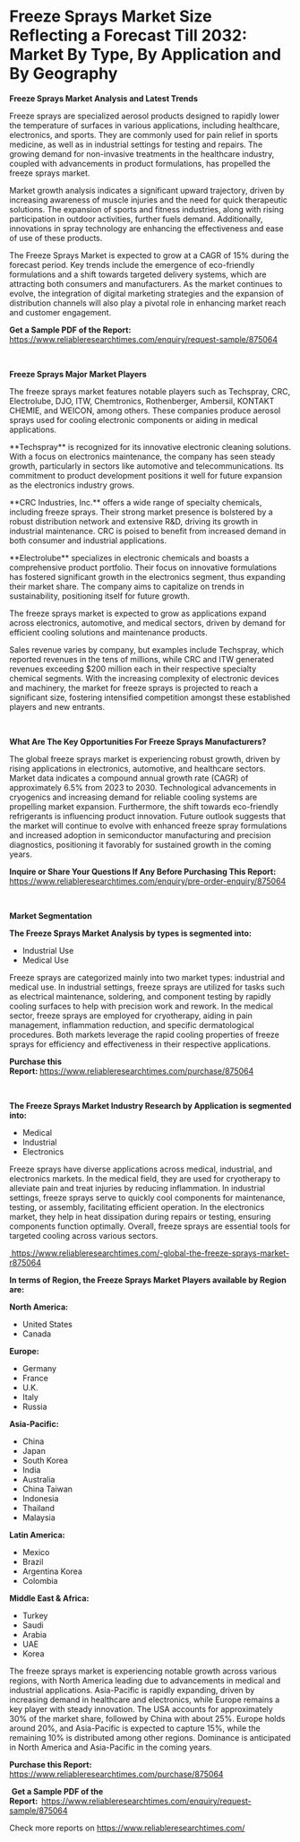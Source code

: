 <p><h1>Freeze Sprays Market Size Reflecting a Forecast Till 2032: Market By Type, By Application and By Geography</h1></p><p><strong>Freeze Sprays Market Analysis and Latest Trends</strong></p>
<p><p>Freeze sprays are specialized aerosol products designed to rapidly lower the temperature of surfaces in various applications, including healthcare, electronics, and sports. They are commonly used for pain relief in sports medicine, as well as in industrial settings for testing and repairs. The growing demand for non-invasive treatments in the healthcare industry, coupled with advancements in product formulations, has propelled the freeze sprays market.</p><p>Market growth analysis indicates a significant upward trajectory, driven by increasing awareness of muscle injuries and the need for quick therapeutic solutions. The expansion of sports and fitness industries, along with rising participation in outdoor activities, further fuels demand. Additionally, innovations in spray technology are enhancing the effectiveness and ease of use of these products.</p><p>The Freeze Sprays Market is expected to grow at a CAGR of 15% during the forecast period. Key trends include the emergence of eco-friendly formulations and a shift towards targeted delivery systems, which are attracting both consumers and manufacturers. As the market continues to evolve, the integration of digital marketing strategies and the expansion of distribution channels will also play a pivotal role in enhancing market reach and customer engagement.</p></p>
<p><strong>Get a Sample PDF of the Report:&nbsp;</strong> <a href="https://www.reliableresearchtimes.com/enquiry/request-sample/875064?utm_campaign=3227&utm_medium=2&utm_source=Github&utm_content=ia&utm_term=21032025&utm_id=freeze-sprays">https://www.reliableresearchtimes.com/enquiry/request-sample/875064</a></p>
<p>&nbsp;</p>
<p><strong>Freeze Sprays Major Market Players</strong></p>
<p><p>The freeze sprays market features notable players such as Techspray, CRC, Electrolube, DJO, ITW, Chemtronics, Rothenberger, Ambersil, KONTAKT CHEMIE, and WEICON, among others. These companies produce aerosol sprays used for cooling electronic components or aiding in medical applications.</p><p>**Techspray** is recognized for its innovative electronic cleaning solutions. With a focus on electronics maintenance, the company has seen steady growth, particularly in sectors like automotive and telecommunications. Its commitment to product development positions it well for future expansion as the electronics industry grows.</p><p>**CRC Industries, Inc.** offers a wide range of specialty chemicals, including freeze sprays. Their strong market presence is bolstered by a robust distribution network and extensive R&D, driving its growth in industrial maintenance. CRC is poised to benefit from increased demand in both consumer and industrial applications.</p><p>**Electrolube** specializes in electronic chemicals and boasts a comprehensive product portfolio. Their focus on innovative formulations has fostered significant growth in the electronics segment, thus expanding their market share. The company aims to capitalize on trends in sustainability, positioning itself for future growth.</p><p>The freeze sprays market is expected to grow as applications expand across electronics, automotive, and medical sectors, driven by demand for efficient cooling solutions and maintenance products. </p><p>Sales revenue varies by company, but examples include Techspray, which reported revenues in the tens of millions, while CRC and ITW generated revenues exceeding $200 million each in their respective specialty chemical segments. With the increasing complexity of electronic devices and machinery, the market for freeze sprays is projected to reach a significant size, fostering intensified competition amongst these established players and new entrants.</p></p>
<p>&nbsp;</p>
<p><strong>What Are The Key Opportunities For Freeze Sprays Manufacturers?</strong></p>
<p><p>The global freeze sprays market is experiencing robust growth, driven by rising applications in electronics, automotive, and healthcare sectors. Market data indicates a compound annual growth rate (CAGR) of approximately 6.5% from 2023 to 2030. Technological advancements in cryogenics and increasing demand for reliable cooling systems are propelling market expansion. Furthermore, the shift towards eco-friendly refrigerants is influencing product innovation. Future outlook suggests that the market will continue to evolve with enhanced freeze spray formulations and increased adoption in semiconductor manufacturing and precision diagnostics, positioning it favorably for sustained growth in the coming years.</p></p>
<p><strong>Inquire or Share Your Questions If Any Before Purchasing This Report:</strong> <a href="https://www.reliableresearchtimes.com/enquiry/pre-order-enquiry/875064?utm_campaign=3227&utm_medium=2&utm_source=Github&utm_content=ia&utm_term=21032025&utm_id=freeze-sprays">https://www.reliableresearchtimes.com/enquiry/pre-order-enquiry/875064</a></p>
<p>&nbsp;</p>
<p><strong>Market Segmentation</strong></p>
<p><strong>The Freeze Sprays Market Analysis by types is segmented into:</strong></p>
<p><ul><li>Industrial Use</li><li>Medical Use</li></ul></p>
<p><p>Freeze sprays are categorized mainly into two market types: industrial and medical use. In industrial settings, freeze sprays are utilized for tasks such as electrical maintenance, soldering, and component testing by rapidly cooling surfaces to help with precision work and rework. In the medical sector, freeze sprays are employed for cryotherapy, aiding in pain management, inflammation reduction, and specific dermatological procedures. Both markets leverage the rapid cooling properties of freeze sprays for efficiency and effectiveness in their respective applications.</p></p>
<p><strong>Purchase this Report:&nbsp;</strong><a href="https://www.reliableresearchtimes.com/purchase/875064?utm_campaign=3227&utm_medium=2&utm_source=Github&utm_content=ia&utm_term=21032025&utm_id=freeze-sprays">https://www.reliableresearchtimes.com/purchase/875064</a></p>
<p>&nbsp;</p>
<p><strong>The Freeze Sprays Market Industry Research by Application is segmented into:</strong></p>
<p><ul><li>Medical</li><li>Industrial</li><li>Electronics</li></ul></p>
<p><p>Freeze sprays have diverse applications across medical, industrial, and electronics markets. In the medical field, they are used for cryotherapy to alleviate pain and treat injuries by reducing inflammation. In industrial settings, freeze sprays serve to quickly cool components for maintenance, testing, or assembly, facilitating efficient operation. In the electronics market, they help in heat dissipation during repairs or testing, ensuring components function optimally. Overall, freeze sprays are essential tools for targeted cooling across various sectors.</p></p>
<p><a href="https://www.reliableresearchtimes.com/-global-the-freeze-sprays-market-r875064?utm_campaign=3227&utm_medium=2&utm_source=Github&utm_content=ia&utm_term=21032025&utm_id=freeze-sprays">&nbsp;https://www.reliableresearchtimes.com/-global-the-freeze-sprays-market-r875064</a></p>
<p><strong>In terms of Region, the Freeze Sprays Market Players available by Region are:</strong></p>
<p>
    <p> <strong> North America: </strong>
        <ul>
            <li>United States</li>
            <li>Canada</li>
        </ul>
        </p> 
    <p> <strong> Europe: </strong>
        <ul>
            <li>Germany</li>
            <li>France</li>
            <li>U.K.</li>
            <li>Italy</li>
            <li>Russia</li>
        </ul>
        </p> 
    <p> <strong> Asia-Pacific: </strong>
        <ul>
            <li>China</li>
            <li>Japan</li>
            <li>South Korea</li>
            <li>India</li>
            <li>Australia</li>
            <li>China Taiwan</li>
            <li>Indonesia</li>
            <li>Thailand</li>
            <li>Malaysia</li>
        </ul>
        </p> 
    <p> <strong> Latin America: </strong>
        <ul>
            <li>Mexico</li>
            <li>Brazil</li>
            <li>Argentina Korea</li>
            <li>Colombia</li>
        </ul>
        </p> 
    <p> <strong> Middle East & Africa: </strong>
        <ul>
            <li>Turkey</li>
            <li>Saudi</li>
            <li>Arabia</li>
            <li>UAE</li>
            <li>Korea</li>
        </ul>
    </p>
    </p>
<p><p>The freeze sprays market is experiencing notable growth across various regions, with North America leading due to advancements in medical and industrial applications. Asia-Pacific is rapidly expanding, driven by increasing demand in healthcare and electronics, while Europe remains a key player with steady innovation. The USA accounts for approximately 30% of the market share, followed by China with about 25%. Europe holds around 20%, and Asia-Pacific is expected to capture 15%, while the remaining 10% is distributed among other regions. Dominance is anticipated in North America and Asia-Pacific in the coming years.</p></p>
<p><strong>Purchase this Report: </strong><a href="https://www.reliableresearchtimes.com/purchase/875064?utm_campaign=3227&utm_medium=2&utm_source=Github&utm_content=ia&utm_term=21032025&utm_id=freeze-sprays">https://www.reliableresearchtimes.com/purchase/875064</a></p>
<p>&nbsp;<strong>Get a Sample PDF of the Report:&nbsp;&nbsp;</strong><a href="https://www.reliableresearchtimes.com/enquiry/request-sample/875064?utm_campaign=3227&utm_medium=2&utm_source=Github&utm_content=ia&utm_term=21032025&utm_id=freeze-sprays">https://www.reliableresearchtimes.com/enquiry/request-sample/875064</a></p>
<p><strong></strong></p>
<p>Check more reports on <a href="https://www.reliableresearchtimes.com/?utm_campaign=3227&utm_medium=2&utm_source=Github&utm_content=ia&utm_term=21032025&utm_id=freeze-sprays">https://www.reliableresearchtimes.com/</a></p>